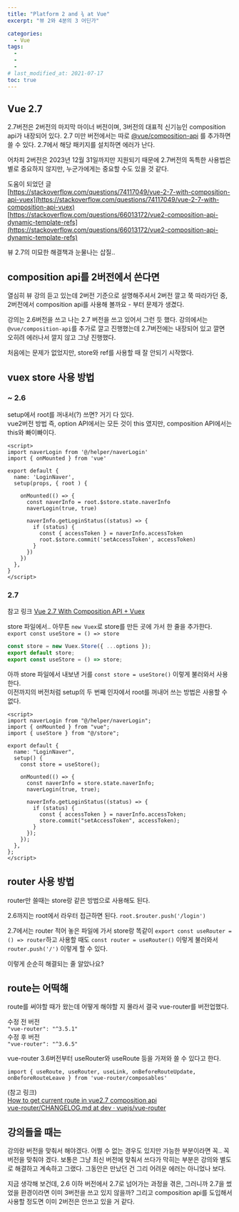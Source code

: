 ```yaml
---
title: "Platform 2 and ¾ at Vue"
excerpt: "뷰 2와 4분의 3 어딘가"

categories:
  - Vue
tags:
  -
  -
  -
# last_modified_at: 2021-07-17
toc: true
---
```


## Vue 2.7

2.7버전은 2버전의 마지막 마이너 버전이며, 3버전의 대표적 신기능인 composition api가 내장되어 있다. 2.7 미만 버전에서는 따로 [@vue/composition-api](https://www.npmjs.com/package/@vue/composition-api) 를 추가하면 쓸 수 있다. 2.7에서 해당 패키지를 설치하면 에러가 난다.

어차피 2버전은 2023년 12월 31일까지만 지원되기 때문에 2.7버전의 독특한 사용법은 별로 중요하지 않지만, 누군가에게는 중요할 수도 있을 것 같다.

도움이 되었던 글  
[https://stackoverflow.com/questions/74117049/vue-2-7-with-composition-api-vuex](https://stackoverflow.com/questions/74117049/vue-2-7-with-composition-api-vuex)  
[https://stackoverflow.com/questions/66013172/vue2-composition-api-dynamic-template-refs](https://stackoverflow.com/questions/66013172/vue2-composition-api-dynamic-template-refs)

뷰 2.7의 미묘한 해결책과 눈물나는 삽질..

## composition api를 2버전에서 쓴다면

열심히 뷰 강의 듣고 있는데 2버전 기준으로 설명해주셔서 2버전 깔고 쭉 따라가던 중, 2버전에서 composition api를 사용해 볼까요 - 부터 문제가 생겼다.

강의는 2.6버전을 쓰고 나는 2.7 버전을 쓰고 있어서 그런 듯 했다. 강의에서는 `@vue/composition-api`를 추가로 깔고 진행했는데 2.7버전에는 내장되어 있고 깔면 오히려 에러나서 깔지 않고 그냥 진행했다.

처음에는 문제가 없었지만, store와 ref를 사용할 때 잘 안되기 시작했다.

## vuex store 사용 방법

### ~ 2.6

setup에서 root를 꺼내서(?) 쓰면? 거기 다 있다.  
vue2버전 방법 즉, option API에서는 모든 것이 this 였지만, composition API에서는 this와 빠이빠이다.

```vue
<script>
import naverLogin from '@/helper/naverLogin'
import { onMounted } from 'vue'

export default {
  name: 'LoginNaver',
  setup(props, { root ) {

    onMounted(() => {
      const naverInfo = root.$store.state.naverInfo
      naverLogin(true, true)

      naverInfo.getLoginStatus((status) => {
        if (status) {
          const { accessToken } = naverInfo.accessToken
          root.$store.commit('setAccessToken', accessToken)
        }
      })
    })
  },
}
</script>
```

### 2.7

참고 링크
[Vue 2.7 With Composition API + Vuex](https://stackoverflow.com/questions/74117049/vue-2-7-with-composition-api-vuex)

store 파일에서.. 아무튼 `new Vuex`로 store를 만든 곳에 가서 한 줄을 추가한다.  
`export const useStore = () => store`

```js
const store = new Vuex.Store({ ...options });
export default store;
export const useStore = () => store;
```

아까 store 파일에서 내보낸 거를 `const store = useStore()` 이렇게 불러와서 사용한다.  
이전까지의 버전처럼 setup의 두 번째 인자에서 root를 꺼내어 쓰는 방법은 사용할 수 없다.

```vue
<script>
import naverLogin from "@/helper/naverLogin";
import { onMounted } from "vue";
import { useStore } from "@/store";

export default {
  name: "LoginNaver",
  setup() {
    const store = useStore();

    onMounted(() => {
      const naverInfo = store.state.naverInfo;
      naverLogin(true, true);

      naverInfo.getLoginStatus((status) => {
        if (status) {
          const { accessToken } = naverInfo.accessToken;
          store.commit("setAccessToken", accessToken);
        }
      });
    });
  },
};
</script>
```

## router 사용 방법

router만 쓸때는 store랑 같은 방법으로 사용해도 된다.

2.6까지는 root에서 라우터 접근하면 된다.
`root.$router.push('/login')`

2.7에서는 router 적어 놓은 파일에 가서 store랑 똑같이 `export const useRouter = () => router`하고 사용할 때도 `const router = useRouter()` 이렇게 불러와서 `router.push('/')` 이렇게 할 수 있다.

이렇게 순순히 해결되는 줄 알았나요?

## route는 어떡해

route를 써야할 때가 왔는데 어떻게 해야할 지 몰라서 결국 vue-router를 버전업했다.

수정 전 버전  
`"vue-router": "^3.5.1"`  
수정 후 버전  
`"vue-router": "^3.6.5"`

vue-router 3.6버전부터 useRouter와 useRoute 등을 가져와 쓸 수 있다고 한다.

`import { useRoute, useRouter, useLink, onBeforeRouteUpdate, onBeforeRouteLeave } from 'vue-router/composables'`

(참고 링크)  
[How to get current route in vue2.7 composition api](https://stackoverflow.com/questions/73781381/how-to-get-current-route-in-vue2-7-composition-api)  
[vue-router/CHANGELOG.md at dev · vuejs/vue-router](https://github.com/vuejs/vue-router/blob/dev/CHANGELOG.md#360-2022-08-22)

## 강의들을 때는

강의랑 버전을 맞춰서 해야겠다. 어쩔 수 없는 경우도 있지만 가능한 부분이라면 꼭.. 꼭 버전을 맞춰야 겠다. 보통은 그냥 최신 버전에 맞춰서 쓰다가 막히는 부분은 강의와 별도로 해결하고 계속하고 그랬다. 그동안은 만났던 건 그리 어려운 에러는 아니었나 보다.

지금 생각해 보건데, 2.6 이하 버전에서 2.7로 넘어가는 과정을 겪은, 그러니까 2.7을 썼었을 환경이라면 이미 3버전을 쓰고 있지 않을까? 그리고 composition api를 도입해서 사용할 정도면 이미 2버전은 안쓰고 있을 거 같다.
